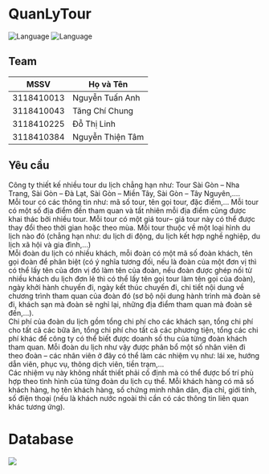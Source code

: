 # QuanLyTour

![Language](https://img.shields.io/badge/Language-Java-orange.svg)
![Language](https://img.shields.io/badge/Team-SGU-orange.svg)

## Team
| MSSV | Họ và Tên  |
|------| ----- |
| 3118410013 | Nguyễn Tuấn Anh |
| 3118410043 | Tăng Chí Chung |
| 3118410225 | Đỗ Thị Linh |
| 3118410384 | Nguyễn Thiện Tâm |

## Yêu cầu
Công ty thiết kế nhiều tour du lịch chẳng hạn như: Tour Sài Gòn – Nha Trang, Sài Gòn – Đà Lạt, Sài Gòn – Miền Tây, Sài Gòn – Tây Nguyên,…. 
<br>
Mỗi tour có các thông tin như: mã số tour, tên gọi tour, đặc điểm,… Mỗi tour có một số địa điểm đến tham quan và tất nhiên mỗi địa điểm cũng được khai thác bởi nhiều tour. Mỗi tour có một giá tour– giá tour này có thể được thay đổi theo thời gian hoặc theo mùa. Mỗi tour thuộc về một loại hình du lịch nào đó (chẳng hạn như: du lịch di động, du lịch kết hợp nghề nghiệp, du lịch xã hội và gia đình,…)
<br>
Mỗi đoàn du lịch có nhiều khách, mỗi đoàn có một mã số đoàn khách, tên gọi đoàn để phân biệt (có ý nghĩa tương đối, nếu là đoàn của một đơn vị thì có thể lấy tên của đơn vị đó làm tên của đoàn, nếu đoàn được ghép nối từ nhiều khách du lịch đơn lẻ thì có thể lấy tên gọi tour làm tên gọi của đoàn), ngày khởi hành chuyến đi, ngày kết thúc chuyến đi, chi tiết nội dung về chương trình tham quan của đoàn đó (sơ bộ nội dung hành trình mà đoàn sẽ đi, khách sạn mà đoàn sẽ nghỉ lại, những địa điểm tham quan mà đoàn sẽ đến,…).
<br>
Chi phí của đoàn du lịch gồm tổng chi phí cho các khách sạn, tổng chi phí cho tất cả các bữa ăn, tổng chi phí cho tất cả các phương tiện, tổng các chi phí khác để công ty có thể biết được doanh số thu của từng đoàn khách tham quan. Mỗi đoàn du lịch như vậy được phân bổ một số nhân viên đi theo đoàn – các nhân viên ở đây có thể làm các nhiệm vụ như: lái xe, hướng dẫn viên, phục vụ, thông dịch viên, tiền trạm,…
<br>
Các nhiệm vụ này không nhất thiết phải cố định mà có thể được bố trí phù hợp theo tình hình của từng đoàn du lịch cụ thể.
Mỗi khách hàng có mã số khách hàng, họ tên khách hàng, số chứng minh nhân dân, địa chỉ, giới tính, số điện thoại (nếu là khách nước ngoài thì cần có các thông tin liên quan khác tương ứng).
<br>

# Database 
<div>
  <img  src="./DataBase/ERD.png">
</div>  

